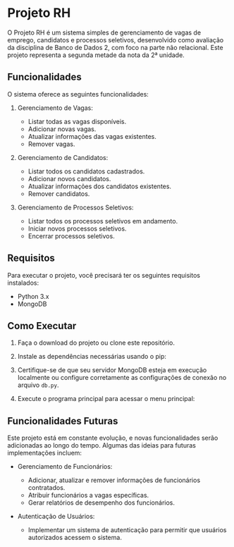# Projeto RH

O Projeto RH é um sistema simples de gerenciamento de vagas de emprego, candidatos e processos seletivos, desenvolvido como avaliação da disciplina de Banco de Dados 2, com foco na parte não relacional. Este projeto representa a segunda metade da nota da 2ª unidade.

## Funcionalidades

O sistema oferece as seguintes funcionalidades:

1. Gerenciamento de Vagas:
   - Listar todas as vagas disponíveis.
   - Adicionar novas vagas.
   - Atualizar informações das vagas existentes.
   - Remover vagas.

2. Gerenciamento de Candidatos:
   - Listar todos os candidatos cadastrados.
   - Adicionar novos candidatos.
   - Atualizar informações dos candidatos existentes.
   - Remover candidatos.

3. Gerenciamento de Processos Seletivos:
   - Listar todos os processos seletivos em andamento.
   - Iniciar novos processos seletivos.
   - Encerrar processos seletivos.

## Requisitos

Para executar o projeto, você precisará ter os seguintes requisitos instalados:

- Python 3.x
- MongoDB

## Como Executar

1. Faça o download do projeto ou clone este repositório.

2. Instale as dependências necessárias usando o pip:

3. Certifique-se de que seu servidor MongoDB esteja em execução localmente ou configure corretamente as configurações de conexão no arquivo `db.py`.

4. Execute o programa principal para acessar o menu principal:



## Funcionalidades Futuras

Este projeto está em constante evolução, e novas funcionalidades serão adicionadas ao longo do tempo. Algumas das ideias para futuras implementações incluem:

- Gerenciamento de Funcionários:
   - Adicionar, atualizar e remover informações de funcionários contratados.
   - Atribuir funcionários a vagas específicas.
   - Gerar relatórios de desempenho dos funcionários.

- Autenticação de Usuários:
   - Implementar um sistema de autenticação para permitir que usuários autorizados acessem o sistema.
